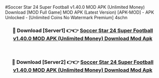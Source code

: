 #Soccer Star 24 Super Football v1.40.0 MOD APK (Unlimited Money) Download [MOD Full Game] MOD APK (Latest Version) [APK-MOD] - APK Unlocked - [Unlimited Coins No Watermark Premium] 4schn



<div align="center">

<h3>🔴 Download [Server1] 👉👉 <a href="https://momento.my/?title=Soccer_Star_24_Super_Football_v1.40.0_MOD_APK_(Unlimited_Money)_Download">Soccer Star 24 Super Football v1.40.0 MOD APK (Unlimited Money) Download Mod Apk</a></h3><br>

<h3>🔴 Download [Server2] 👉👉 <a href="https://momento.my/?title=Soccer_Star_24_Super_Football_v1.40.0_MOD_APK_(Unlimited_Money)_Download">Soccer Star 24 Super Football v1.40.0 MOD APK (Unlimited Money) Download Mod Apk</a></h3>
</div>
